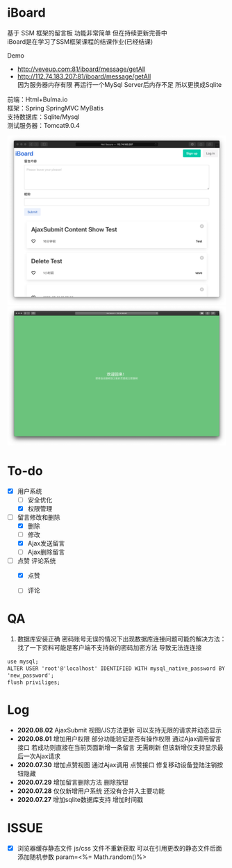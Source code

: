 # iBoard

基于 SSM 框架的留言板 功能非常简单 但在持续更新完善中<br>
iBoard是在学习了SSM框架课程的结课作业(已经结课)

Demo
+ http://veveup.com:81/iboard/message/getAll
+ http://112.74.183.207:81/iboard/message/getAll <br>
因为服务器内存有限 再运行一个MySql Server后内存不足 所以更换成Sqlite

前端：Html+Bulma.io<br>
框架：Spring SpringMVC MyBatis<br>
支持数据库：Sqlite/Mysql<br>
测试服务器：Tomcat9.0.4<br>


![img](./img/demo9.png)
![img](./img/demo4.png)

# To-do
 - [x] 用户系统
    - [ ] 安全优化
    - [x] 权限管理
 - [ ] 留言修改和删除
    - [x] 删除
    - [ ] 修改
    - [x] Ajax发送留言
    - [ ] Ajax删除留言
 - [ ] 点赞 评论系统
    - [x] 点赞
    - [ ] 评论
 
 
 # QA
 1. 数据库安装正确 密码账号无误的情况下出现数据库连接问题可能的解决方法：<br>
 找了一下资料可能是客户端不支持新的密码加密方法 导致无法连连接
 ```mysql
use mysql;
ALTER USER 'root'@'localhost' IDENTIFIED WITH mysql_native_password BY 'new_password';
flush priviliges;
```


# Log
+ **2020.08.02** AjaxSubmit 视图/JS方法更新 可以支持无限的请求并动态显示
+ **2020.08.01** 增加用户权限 部分功能验证是否有操作权限 通过Ajax调用留言接口 若成功则直接在当前页面新增一条留言 无需刷新 但该新增仅支持显示最后一次Ajax请求
+ **2020.07.30** 增加点赞视图 通过Ajax调用 点赞接口  修复移动设备登陆注销按钮隐藏
+ **2020.07.29** 增加留言删除方法 删除按钮
+ **2020.07.28** 仅仅新增用户系统 还没有合并入主要功能
+ **2020.07.27** 增加sqlite数据库支持 增加时间戳

# ISSUE
- [x] 浏览器缓存静态文件 js/css 文件不重新获取 可以在引用更改的静态文件后面添加随机参数 param=<%= Math.random()%>